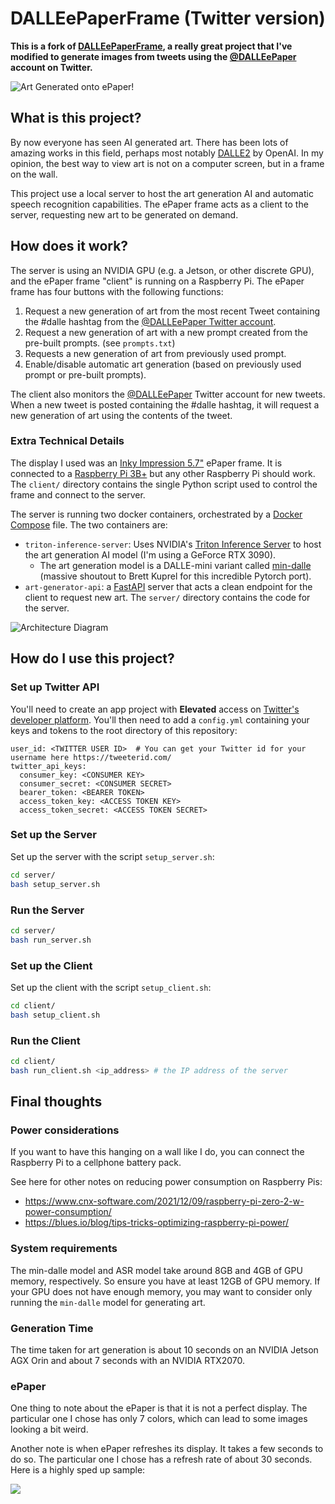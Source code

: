 <head>
<!-- Facebook Meta Tags -->
<meta property="og:url" content="https://famousdirector.github.io/DALLEePaperFrame/">
<meta property="og:type" content="website">
<meta property="og:title" content="DALLEePaperFrame">
<meta property="og:description" content="Ever wanted to display never before seen art, on demand, using AI? Press a button, speak a “prompt” for the AI artist, and see the new art!">
<meta property="og:image" content="https://famousdirector.github.io/DALLEePaperFrame/docs/sample.jpg">

<!-- Twitter Meta Tags -->
<meta name="twitter:card" content="summary_large_image">
<meta property="twitter:domain" content="famousdirector.github.io">
<meta property="twitter:url" content="https://famousdirector.github.io/DALLEePaperFrame/">
<meta name="twitter:title" content="DALLEePaperFrame">
<meta name="twitter:description" content="Ever wanted to display never before seen art, on demand, using AI? Press a button, speak a “prompt” for the AI artist, and see the new art!">
<meta name="twitter:image" content="https://famousdirector.github.io/DALLEePaperFrame/docs/sample.jpg">
</head>

# DALLEePaperFrame (Twitter version)

**This is a fork of [DALLEePaperFrame](https://github.com/FamousDirector/DALLEePaperFrame), a really great project that I've modified to generate images from tweets using the [@DALLEePaper](https://twitter.com/DALLEePaper) account on Twitter.** 

<img src="docs/sample.jpg" title="Art Generated onto ePaper!">


## What is this project?
By now everyone has seen AI generated art. 
There has been lots of amazing works in this field, perhaps most notably [DALLE2](https://openai.com/dall-e-2/) by OpenAI.
In my opinion, the best way to view art is not on a computer screen, but in a frame on the wall. 

This project use a local server to host the art generation AI and automatic speech recognition capabilities. 
The ePaper frame acts as a client to the server, requesting new art to be generated on demand.

## How does it work?
The server is using an NVIDIA GPU (e.g. a Jetson, or other discrete GPU), and the ePaper frame "client" is running on a Raspberry Pi.
The ePaper frame has four buttons with the following functions:

1. Request a new generation of art from the most recent Tweet containing the #dalle hashtag from the [@DALLEePaper Twitter account](https://twitter.com/DALLEePaper).
2. Request a new generation of art with a new prompt created from the pre-built prompts. (see `prompts.txt`)
3. Requests a new generation of art from previously used prompt.
4. Enable/disable automatic art generation (based on previously used prompt or pre-built prompts).

The client also monitors the [@DALLEePaper](https://twitter.com/DALLEePaper) Twitter account for new tweets. When a new tweet is posted containing the #dalle hashtag, it will request a new generation of art using the contents of the tweet.

### Extra Technical Details
The display I used was an [Inky Impression 5.7"](https://shop.pimoroni.com/products/inky-impression-5-7?variant=32298701324371) ePaper frame.
It is connected to a [Raspberry Pi 3B+](https://www.raspberrypi.com/products/raspberry-pi-3-model-b-plus/) but any other Raspberry Pi should work.
The `client/` directory contains the single Python script used to control the frame and connect to the server.

The server is running two docker containers, orchestrated by a [Docker Compose](https://docs.docker.com/compose/overview/) file.
The two containers are:
- `triton-inference-server`: Uses NVIDIA's [Triton Inference Server](https://github.com/triton-inference-server) to host the art generation AI model (I'm using a GeForce RTX 3090).
  - The art generation model is a DALLE-mini variant called [min-dalle](https://github.com/kuprel/min-dalle) (massive shoutout to Brett Kuprel for this incredible Pytorch port).
- `art-generator-api`: a [FastAPI](https://fastapi.tiangolo.com/) server that acts a clean endpoint for the client to request new art.
The `server/` directory contains the code for the server. 

<img src="docs/diagram.jpg" title="Architecture Diagram">

## How do I use this project?
### Set up Twitter API

You'll need to create an app project with **Elevated** access on [Twitter's developer platform](https://developer.twitter.com/en). You'll then need to add a `config.yml` containing your keys and tokens to the root directory of this repository:

```
user_id: <TWITTER USER ID>  # You can get your Twitter id for your username here https://tweeterid.com/
twitter_api_keys:
  consumer_key: <CONSUMER KEY>
  consumer_secret: <CONSUMER SECRET>
  bearer_token: <BEARER TOKEN>
  access_token_key: <ACCESS TOKEN KEY>
  access_token_secret: <ACCESS TOKEN SECRET>
```

### Set up the Server

Set up the server with the script `setup_server.sh`:
```bash
cd server/
bash setup_server.sh
```

### Run the Server
```bash
cd server/
bash run_server.sh
```

### Set up the Client
Set up the client with the script `setup_client.sh`:
```bash
cd client/
bash setup_client.sh 
```

### Run the Client
```bash
cd client/
bash run_client.sh <ip_address> # the IP address of the server
```

## Final thoughts
### Power considerations
If you want to have this hanging on a wall like I do, you can connect the Raspberry Pi to a cellphone battery pack.

See here for other notes on reducing power consumption on Raspberry Pis:
  - https://www.cnx-software.com/2021/12/09/raspberry-pi-zero-2-w-power-consumption/
  - https://blues.io/blog/tips-tricks-optimizing-raspberry-pi-power/

### System requirements
The min-dalle model and ASR model take around 8GB and 4GB of GPU memory, respectively. So ensure you have at least 12GB of GPU memory. 
If your GPU does not have enough memory, you may want to consider only running the `min-dalle` model for generating art.

### Generation Time
The time taken for art generation is about 10 seconds on an NVIDIA Jetson AGX Orin and about 7 seconds with an NVIDIA RTX2070.

### ePaper
One thing to note about the ePaper is that it is not a perfect display. The particular one I chose has only 7 colors, which can lead to some images looking a bit weird.

Another note is when ePaper refreshes its display. It takes a few seconds to do so. The particular one I chose has a refresh rate of about 30 seconds. Here is a highly sped up sample:

<img src="docs/sample.gif">
